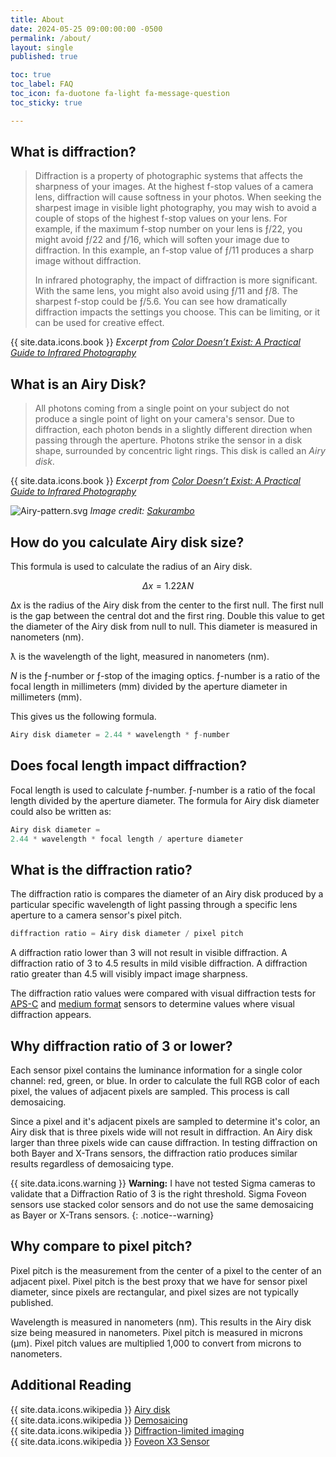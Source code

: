 ```yaml
---
title: About
date: 2024-05-25 09:00:00:00 -0500
permalink: /about/
layout: single
published: true

toc: true
toc_label: FAQ
toc_icon: fa-duotone fa-light fa-message-question
toc_sticky: true

---
```


## What is diffraction?

> Diffraction is a property of photographic systems that affects the sharpness of your images. At the highest f-stop values of a camera lens, diffraction will cause softness in your photos. When seeking the sharpest image in visible light photography, you may wish to avoid a couple of stops of the highest f-stop values on your lens. For example, if the maximum f-stop number on your lens is ƒ/22, you might avoid ƒ/22 and ƒ/16, which will soften your image due to diffraction. In this example, an f-stop value of ƒ/11 produces a sharp image without diffraction.
>
> In infrared photography, the impact of diffraction is more significant. With the same lens, you might also avoid using ƒ/11 and ƒ/8. The sharpest f-stop could be ƒ/5.6. You can see how dramatically diffraction impacts the settings you choose. This can be limiting, or it can be used for creative effect.

{{ site.data.icons.book }} _Excerpt from [Color Doesn’t Exist: A Practical Guide to Infrared Photography](https://www.colordoesntexist.com/)_

## What is an Airy Disk?

> All photons coming from a single point on your subject do not produce a single point of light on your camera's sensor. Due to diffraction, each photon bends in a slightly different direction when passing through the aperture. Photons strike the sensor in a disk shape, surrounded by concentric light rings. This disk is called an _Airy disk_.

{{ site.data.icons.book }} _Excerpt from [Color Doesn’t Exist: A Practical Guide to Infrared Photography](https://www.colordoesntexist.com/)_

![Airy-pattern.svg](https://upload.wikimedia.org/wikipedia/commons/thumb/1/14/Airy-pattern.svg/1024px-Airy-pattern.svg.png)
_Image credit: [Sakurambo](https://commons.wikimedia.org/wiki/File:Airy-pattern.svg)_

## How do you calculate Airy disk size?

This formula is used to calculate the radius of an Airy disk.

$$
Δx = 1.22ƛN
$$

Δx is the radius of the Airy disk from the center to the first null. The first null is the gap between the central dot and the first ring. Double this value to get the diameter of the Airy disk from null to null. This diameter is measured in nanometers (nm).

ƛ is the wavelength of the light, measured in nanometers (nm).

*N* is the ƒ-number or ƒ-stop of the imaging optics. ƒ-number is a ratio of the focal length in millimeters (mm) divided by the aperture diameter in millimeters (mm).

This gives us the following formula.

```jsx
Airy disk diameter = 2.44 * wavelength * ƒ-number
```

## Does focal length impact diffraction?

Focal length is used to calculate ƒ-number. ƒ-number is a ratio of the focal length divided by the aperture diameter. The formula for Airy disk diameter could also be written as:

```jsx
Airy disk diameter =
2.44 * wavelength * focal length / aperture diameter
```

## What is the diffraction ratio?

The diffraction ratio is compares the diameter of an Airy disk produced by a particular specific wavelength of light passing through a specific lens aperture to a camera sensor's pixel pitch.

```jsx
diffraction ratio = Airy disk diameter / pixel pitch
```

A diffraction ratio lower than 3 will not result in visible diffraction. A diffraction ratio of 3 to 4.5 results in mild visible diffraction. A diffraction ratio greater than 4.5 will visibly impact image sharpness.

The diffraction ratio values were compared with visual diffraction tests for [APS-C](https://www.robsheaphotography.com/2020/09/15/diffraction-in-infrared-photography.html) and [medium format](https://www.robsheaphotography.com/2022/07/10/which-f-stop-sharpest-diffraction-gfx-50s.html) sensors to determine values where visual diffraction appears.

## Why diffraction ratio of 3 or lower?

Each sensor pixel contains the luminance information for a single color channel: red, green, or blue. In order to calculate the full RGB color of each pixel, the values of adjacent pixels are sampled. This process is call demosaicing.

Since a pixel and it's adjacent pixels are sampled to determine it's color, an Airy disk that is three pixels wide will not result in diffraction. An Airy disk larger than three pixels wide can cause diffraction. In testing diffraction on both Bayer and X-Trans sensors, the diffraction ratio produces similar results regardless of demosaicing type.

{{ site.data.icons.warning }} **Warning:** I have not tested Sigma cameras to validate that a Diffraction Ratio of 3 is the right threshold. Sigma Foveon sensors use stacked color sensors and do not use the same demosaicing as Bayer or X-Trans sensors.
{: .notice--warning}

## Why compare to pixel pitch?

Pixel pitch is the measurement from the center of a pixel to the center of an adjacent pixel. Pixel pitch is the best proxy that we have for sensor pixel diameter, since pixels are rectangular, and pixel sizes are not typically published.

Wavelength is measured in nanometers (nm). This results in the Airy disk size being measured in nanometers. Pixel pitch is measured in microns (μm). Pixel pitch values are multiplied 1,000 to convert from microns to nanometers.

## Additional Reading

{{ site.data.icons.wikipedia }} [Airy disk](https://en.wikipedia.org/wiki/Airy_disk)  
{{ site.data.icons.wikipedia }} [Demosaicing](https://en.wikipedia.org/wiki/Demosaicing)  
{{ site.data.icons.wikipedia }} [Diffraction-limited imaging](https://en.wikipedia.org/wiki/Diffraction#Diffraction-limited_imaging)  
{{ site.data.icons.wikipedia }} [Foveon X3 Sensor](https://en.wikipedia.org/wiki/Foveon_X3_sensor)  
